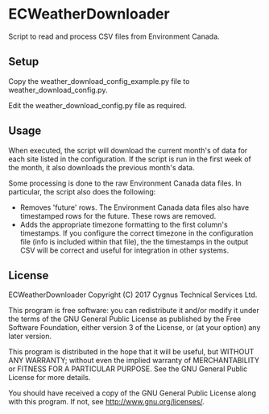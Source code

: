 # ECWeatherDownloader

Script to read and process CSV files from Environment Canada.

## Setup

Copy the weather_download_config_example.py file to weather_download_config.py.

Edit the weather_download_config.py file as required.

## Usage

When executed, the script will download the current month's of data for each site listed in the configuration.  If the script is run in the first week of the month, it also downloads the previous month's data.

Some processing is done to the raw Environment Canada data files.  In particular, the script also does the following:

 - Removes 'future' rows.  The Environment Canada data files also have timestamped rows for the future.  These rows are removed.
 - Adds the appropriate timezone formatting to the first column's timestamps.  If you configure the correct timezone in the configuration file (info is included within that file), the the timestamps in the output CSV will be correct and useful for integration in other systems.
 
## License
ECWeatherDownloader
Copyright (C) 2017  Cygnus Technical Services Ltd.

This program is free software: you can redistribute it and/or modify
it under the terms of the GNU General Public License as published by
the Free Software Foundation, either version 3 of the License, or
(at your option) any later version.

This program is distributed in the hope that it will be useful,
but WITHOUT ANY WARRANTY; without even the implied warranty of
MERCHANTABILITY or FITNESS FOR A PARTICULAR PURPOSE.  See the
GNU General Public License for more details.

You should have received a copy of the GNU General Public License
along with this program. If not, see <http://www.gnu.org/licenses/>.
